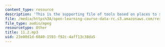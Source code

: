 ```yaml
---
content_type: resource
description: 'This is the supporting file of tools based on places to see in beijing. '
file: /media/https%3A/open-learning-course-data-rc.s3.amazonaws.com/res-21g-003-learning-chinese-a-foundation-course-in-mandarin-spring-2011/23e00d1d68401593f92c4aff13c38da5_11.2.mp3
file_type: audio/mpeg
resourcetype: Other
title: 11.2.mp3
uid: 23e00d1d-6840-1593-f92c-4aff13c38da5
---
```

